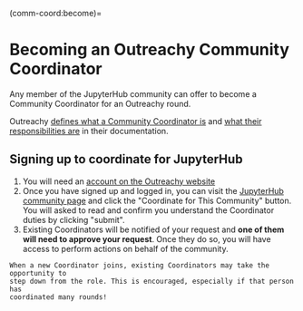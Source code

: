 (comm-coord:become)=

# Becoming an Outreachy Community Coordinator

Any member of the JupyterHub community can offer to become a Community
Coordinator for an Outreachy round.

Outreachy [defines what a Community Coordinator is](https://www.outreachy.org/docs/community/#roles)
and [what their responsibilities are](https://www.outreachy.org/mentor/#coordinator)
in their documentation.

## Signing up to coordinate for JupyterHub

1. You will need an [account on the Outreachy website](https://www.outreachy.org/register/?next=/dashboard/)
2. Once you have signed up and logged in, you can visit the
   [JupyterHub community page](https://www.outreachy.org/communities/cfp/jupyterhub/)
   and click the "Coordinate for This Community" button. You will asked to read
   and confirm you understand the Coordinator duties by clicking "submit".
3. Existing Coordinators will be notified of your request and **one of them will
   need to approve your request**. Once they do so, you will have access to
   perform actions on behalf of the community.

```{note}
When a new Coordinator joins, existing Coordinators may take the opportunity to
step down from the role. This is encouraged, especially if that person has
coordinated many rounds!
```
